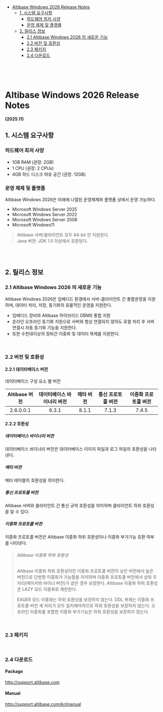 <!-- START doctoc generated TOC please keep comment here to allow auto update -->
<!-- DON'T EDIT THIS SECTION, INSTEAD RE-RUN doctoc TO UPDATE -->


- [Altibase Windows 2026 Release Notes](#altibase-windows-2026-release-notes)
  - [1. 시스템 요구사항](#1-%EC%8B%9C%EC%8A%A4%ED%85%9C-%EC%9A%94%EA%B5%AC%EC%82%AC%ED%95%AD)
    - [하드웨어 최저 사양](#%ED%95%98%EB%93%9C%EC%9B%A8%EC%96%B4-%EC%B5%9C%EC%A0%80-%EC%82%AC%EC%96%91)
    - [운영 체제 및 플랫폼](#%EC%9A%B4%EC%98%81-%EC%B2%B4%EC%A0%9C-%EB%B0%8F-%ED%94%8C%EB%9E%AB%ED%8F%BC)
  - [2. 릴리스 정보](#2-%EB%A6%B4%EB%A6%AC%EC%8A%A4-%EC%A0%95%EB%B3%B4)
    - [2.1 Altibase Windows 2026 의 새로운 기능](#21-altibase-windows-2026-%EC%9D%98-%EC%83%88%EB%A1%9C%EC%9A%B4-%EA%B8%B0%EB%8A%A5)
    - [2.2 버전 및 호환성](#22-%EB%B2%84%EC%A0%84-%EB%B0%8F-%ED%98%B8%ED%99%98%EC%84%B1)
    - [2.3 패키지](#23-%ED%8C%A8%ED%82%A4%EC%A7%80)
    - [2.4 다운로드](#24-%EB%8B%A4%EC%9A%B4%EB%A1%9C%EB%93%9C)

<!-- END doctoc generated TOC please keep comment here to allow auto update -->

</br>

</br>

</br>

Altibase Windows 2026 Release Notes
===============================

**(2025.11)** </br>



## 1. 시스템 요구사항

### 하드웨어 최저 사양

* 1GB RAM (권장: 2GB)
* 1 CPU (권장: 2 CPUs)
* 4GB 하드 디스크 여유 공간 (권장: 12GB)



### 운영 체제 및 플랫폼

Altibase Windows 2026은 아래에 나열된 운영체제와 플랫폼 상에서 운영 가능하다.

* Microsoft Windows Server 2025
* Microsoft Windows Server 2022
* Microsoft Windows Server 2008
* Microsoft Windows11

> Altibase 서버/클라이언트 모두 64-bit 만 지원한다.<br>
> Java 버전: JDK 1.5 이상에서 호환된다.

<br/><br/>

## 2. 릴리스 정보

### 2.1 Altibase Windows 2026 의 새로운 기능

Altibase Windows 2026은 임베디드 환경에서 서버-클라이언트 간 통합운영을 지원하며, 데이터 처리, 저장, 동기화의 효율적인 운영을 지원한다.

* 임베디드 장비와 Altibase 하이브리드 DBMS 통합 지원
* 온라인 오프라인 동기화 지원으로 서버와 항상 연결되지 않아도 로컬 처리 후 서버 연결시 자동 동기화 기능을 지원한다.
* 또한 수천대이상의 장비간 이중화 및 데이터 복제를 지원한다.

</br>

### 2.2 버전 및 호환성

#### 2.2.1 데이터베이스 버전

데이터베이스 구성 요소 별 버전

| Altibase 버전 | 데이터베이스 바이너리 버전 | 메타 버전 | 통신 프로토콜 버전 | 이중화 프로토콜 버전 |
| :-----------: | :------------------------: | :-------: | :----------------: | :------------------: |
|   2.6.0.0.1   |           6.3.1            |   8.1.1   |       7.1.3        |        7.4.5         |

#### 2.2.2 호환성

##### 데이터베이스 바이너리 버전

데이터베이스 바이너리 버전은 데이터베이스 이미지 파일과 로그 파일의 호환성을 나타낸다.

##### 메타 버전

메타 테이블의 호환성을 의미한다.

##### 통신 프로토콜 버전

Altibase 서버와 클라이언트 간 통신 규약 호환성을 의미하며 클라이언트 하위 호환성을 알 수 있다.

##### 이중화 프로토콜 버전

이중화 프로토콜 버전은 Altibase 이중화 하위 호환성이나 이중화 부가기능 호환 여부를 나타낸다.

> ###### Altibase 이중화 하위 호환성
>
> Altibase 이중화 하위 호환성이란 이중화 프로토콜 버전이 낮은 버전에서 높은 버전으로 단방향 이중화가 가능함을 의미하며 이중화 프로토콜 버전에서 상위 두 자리(메이저와 마이너 버전)가 같은 경우 보장한다.
> Altibase 이중화 하위 호환성은 LAZY 모드 이중화로 제한한다.
>
> EAGER 모드 이중화는 하위 호환성을 보장하지 않는다.
> DDL 복제는 이중화 프로토콜 버전 세 자리가 모두 일치해야하므로 하위 호환성을 보장하지 않는다.
> 오프라인 이중화를 포함한 이중화 부가기능은 하위 호환성을 보장하지 않는다.

</br>

### 2.3 패키지

</br>

### 2.4 다운로드

#### Package

http://support.altibase.com

#### Manual

http://support.altibase.com/kr/manual

